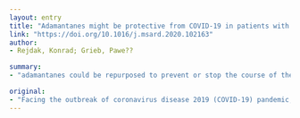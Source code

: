 ```yaml
---
layout: entry
title: "Adamantanes might be protective from COVID-19 in patients with neurological diseases: multiple sclerosis, parkinsonism and cognitive impairment"
link: "https://doi.org/10.1016/j.msard.2020.102163"
author:
- Rejdak, Konrad; Grieb, Pawe??

summary:
- "adamantanes could be repurposed to prevent or stop the course of the coronavirus SARS-CoV-2 infection. All patients had two-week quarantine since documented exposure. None of them developed clinical manifestations of infectious disease. No significant changes in neurological status in subjects suffering from neurological diseases. We hereby report on a questionnaire-based study performed to assess severity of COVID-19 in patients suffering from multiple sclerosis, Parkinson's disease or cognitive impairment (n=7)."

original:
- "Facing the outbreak of coronavirus disease 2019 (COVID-19) pandemic, there is an urgent need to find protective or curable drugs to prevent or to stop the course of the coronavirus SARS-CoV-2 infection. Recent evidence accumulates that adamantanes, widely used in different neurological diseases, could be repurposed for COVID-19. We hereby report on a questionnaire-based study performed to assess severity of COVID-19 in patients suffering from multiple sclerosis (n=10), Parkinson's disease (n=5) or cognitive impairment (n=7). In all patients infection with SARS-CoV-2 was confirmed by rtPCR of nasopharyngeal swabs. They were receiving treatment with either amantadine (n=15) or memantine (n=7) in stable registered doses. All of them had two-week quarantine since documented exposure and none of them developed clinical manifestations of infectious disease. They also did not report any significant changes in neurological status in the course of primary nervous system disease. Above results warrant further studies on protective effects of adamantanes against COVID-19 manifestation, especially in subjects suffering from neurological disease."
---
```


